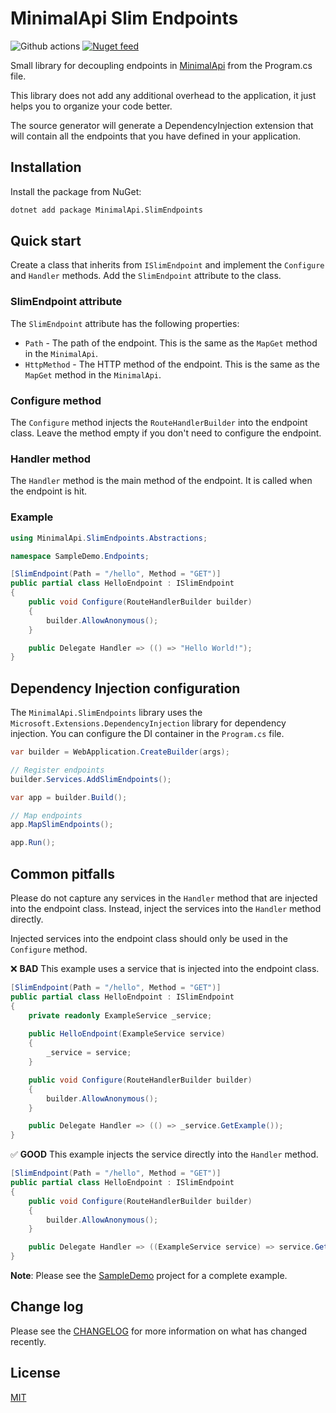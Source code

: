 # MinimalApi Slim Endpoints
![Github actions](https://github.com/vlada22/minimal-api-slim-endpoints/actions/workflows/build-release.yml/badge.svg)
[![Nuget feed](https://img.shields.io/nuget/v/MinimalApi.SlimEndpoints?label=MinimalApi.SlimEndpoints)](https://www.nuget.org/packages/MinimalApi.SlimEndpoints)

Small library for decoupling endpoints in [MinimalApi] from the Program.cs file.

This library does not add any additional overhead to the application, it just helps you to organize your code better.

The source generator will generate a DependencyInjection extension that will contain all the endpoints that you have defined in your application.

## Installation
Install the package from NuGet:
```bash
dotnet add package MinimalApi.SlimEndpoints
```

## Quick start

Create a class that inherits from `ISlimEndpoint` and implement the `Configure` and `Handler` methods. Add the `SlimEndpoint` attribute to the class.

### SlimEndpoint attribute
The `SlimEndpoint` attribute has the following properties:
- `Path` - The path of the endpoint. This is the same as the `MapGet` method in the `MinimalApi`.
- `HttpMethod` - The HTTP method of the endpoint. This is the same as the `MapGet` method in the `MinimalApi`.

### Configure method
The `Configure` method injects the `RouteHandlerBuilder` into the endpoint class. Leave the method empty if you don't need to configure the endpoint.

### Handler method
The `Handler` method is the main method of the endpoint. It is called when the endpoint is hit.

### Example
```csharp
using MinimalApi.SlimEndpoints.Abstractions;

namespace SampleDemo.Endpoints;

[SlimEndpoint(Path = "/hello", Method = "GET")]
public partial class HelloEndpoint : ISlimEndpoint
{
    public void Configure(RouteHandlerBuilder builder)
    {
        builder.AllowAnonymous();
    }

    public Delegate Handler => (() => "Hello World!");
}
```

## Dependency Injection configuration
The `MinimalApi.SlimEndpoints` library uses the `Microsoft.Extensions.DependencyInjection` library for dependency injection. You can configure the DI container in the `Program.cs` file.
```csharp
var builder = WebApplication.CreateBuilder(args);

// Register endpoints
builder.Services.AddSlimEndpoints();

var app = builder.Build();

// Map endpoints
app.MapSlimEndpoints();

app.Run();
```

## Common pitfalls
Please do not capture any services in the `Handler` method that are injected into the endpoint class. Instead, inject the services into the `Handler` method directly.

Injected services into the endpoint class should only be used in the `Configure` method.

❌ **BAD** This example uses a service that is injected into the endpoint class.
```csharp
[SlimEndpoint(Path = "/hello", Method = "GET")]
public partial class HelloEndpoint : ISlimEndpoint
{
    private readonly ExampleService _service;
    
    public HelloEndpoint(ExampleService service)
    {
        _service = service;
    }

    public void Configure(RouteHandlerBuilder builder)
    {
        builder.AllowAnonymous();
    }

    public Delegate Handler => (() => _service.GetExample());
}
```

✅ **GOOD** This example injects the service directly into the `Handler` method.
```csharp
[SlimEndpoint(Path = "/hello", Method = "GET")]
public partial class HelloEndpoint : ISlimEndpoint
{
    public void Configure(RouteHandlerBuilder builder)
    {
        builder.AllowAnonymous();
    }

    public Delegate Handler => ((ExampleService service) => service.GetExample());
}
```

**Note**: Please see the [SampleDemo](./samples/SampleDemo) project for a complete example.

## Change log
Please see the [CHANGELOG](./CHANGELOG.md) for more information on what has changed recently.

## License
[MIT](https://choosealicense.com/licenses/mit/)

[MinimalApi]: https://devblogs.microsoft.com/aspnet/asp-net-core-updates-in-net-6-preview-4/#introducing-minimal-apis

